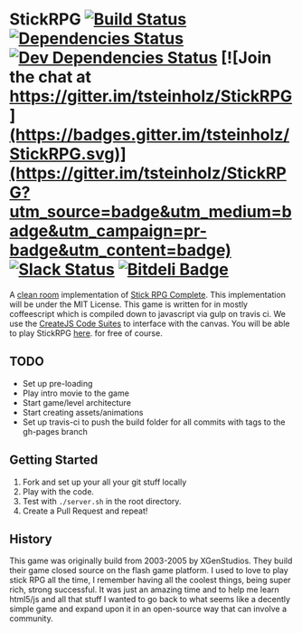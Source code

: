 # StickRPG [![Build Status](https://travis-ci.org/tsteinholz/StickRPG.svg?branch=master)](https://travis-ci.org/tsteinholz/StickRPG) [![Dependencies Status](https://david-dm.org/tsteinholz/stickrpg.svg)](https://david-dm.org/tsteinholz/stickrpg) [![Dev Dependencies Status](https://david-dm.org/tsteinholz/stickrpg/dev-status.svg)](https://david-dm.org/tsteinholz/stickrpg#info=devDependencies&view=table) [![Join the chat at https://gitter.im/tsteinholz/StickRPG](https://badges.gitter.im/tsteinholz/StickRPG.svg)](https://gitter.im/tsteinholz/StickRPG?utm_source=badge&utm_medium=badge&utm_campaign=pr-badge&utm_content=badge) [![Slack Status](https://stick-rpg.herokuapp.com/badge.svg)](https://stickrpg.slack.com) [![Bitdeli Badge](https://d2weczhvl823v0.cloudfront.net/tsteinholz/stickrpg/trend.png)](https://bitdeli.com/free "Bitdeli Badge")

A [clean room](https://en.wikipedia.org/wiki/Clean_room_design) implementation of
[Stick RPG Complete](http://www.xgenstudios.com/game.php?keyword=stickrpg). This
implementation will be under the MIT License. This game is written for in mostly
coffeescript which is compiled down to javascript via gulp on travis ci. We use
the [CreateJS Code Suites](http://createjs.com) to interface with the canvas.
You will be able to play StickRPG [here](http://tsteinholz.github.io/StickRPG/).
for free of course.

## TODO
* Set up pre-loading
* Play intro movie to the game
* Start game/level architecture
* Start creating assets/animations
* Set up travis-ci to push the build folder for all commits with tags to the gh-pages branch

## Getting Started
1. Fork and set up your all your git stuff locally
2. Play with the code.
3. Test with `./server.sh` in the root directory.
4. Create a Pull Request and repeat!

## History
This game was originally build from 2003-2005 by XGenStudios. They build their
game closed source on the flash game platform. I used to love to play stick RPG
all the time, I remember having all the coolest things, being super rich, strong
successful. It was just an amazing time and to help me learn html5/js and all that
stuff I wanted to go back to what seems like a decently simple game and expand
upon it in an open-source way that can involve a community.
